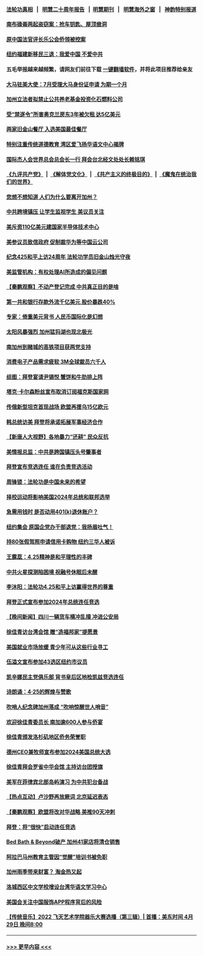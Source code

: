 #### [法轮功真相](https://github.com/gfw-breaker/truth/blob/master/README.md?t=0) &nbsp;&nbsp;|&nbsp;&nbsp; [明慧二十周年报告](https://github.com/gfw-breaker/mh-reports/blob/master/README.md?t=0) &nbsp;&nbsp;|&nbsp;&nbsp;[明慧期刊](https://github.com/gfw-breaker/mh-qikan) &nbsp;&nbsp;|&nbsp;&nbsp; [明慧海外之窗](https://github.com/gfw-breaker/mh-news/blob/master/README.md?t=0) &nbsp;&nbsp;|&nbsp;&nbsp; [神韵特别报道](https://github.com/gfw-breaker/mh-news/blob/master/shenyun.md?t=0)
#### [南布碌崙两起盗窃案：抢车钥匙、屋顶凿洞](../pages/nsc412/n13981833.md?t=04261543) 
#### [原中国法官评长乐公会侨领被控案](../pages/nsc412/n13981851.md?t=04261543) 
#### [纽约福建新移民三退：我爱中国 不爱中共](../pages/nsc412/n13981861.md?t=04261543) 
#### 五毛举报越来越频繁，请网友们前往下载 [一键翻墙软件](https://github.com/gfw-breaker/ssr-accounts)，并将此项目推荐给亲友
#### [大马驻美大使：7月受理大马身份证申请 为期一个月](../pages/nsc412/n13981863.md?t=04261543) 
#### [加州立法者拟禁止公共养老基金投资化石燃料公司](../pages/nsc412/n13981932.md?t=04261543) 
#### [受“禁逐令”所害奥克兰房东3年被欠租 达5亿美元](../pages/nsc412/n13981922.md?t=04261543) 
#### [两家旧金山餐厅 入选美国最佳餐厅](../pages/nsc412/n13981920.md?t=04261543) 
#### [特别注重传统道德教育 湾区爱飞扬华语文中心揭牌](../pages/nsc412/n13981915.md?t=04261543) 
#### [国际杰人会世界总会总会长一行 拜会台北经文处处长赖铭琪](../pages/nsc412/n13981871.md?t=04261543) 
#### [《九评共产党》](https://github.com/begood0513/9ping.md/blob/master/README.md) &nbsp;|&nbsp; [《解体党文化》](../../../../jtdwh.md/blob/master/README.md)  &nbsp;|&nbsp; [《共产主义的终极目的》](../../../../gczydzjmd.md/blob/master/README.md) &nbsp;|&nbsp; [《魔鬼在统治我们的世界》](../../../../mgztzwmdsj.md/blob/master/README.md) 
#### [您想不想知道 人们为什么要离开加州？](../pages/nsc412/n13981857.md?t=04261543) 
#### [中共跨境镇压 让学生监视学生 美议员关注](../pages/nsc412/n13981818.md?t=04261543) 
#### [美斥资110亿美元建国家半导体技术中心](../pages/nsc412/n13981816.md?t=04261543) 
#### [美参议员致信政府 促制裁华为等中国云公司](../pages/nsc412/n13981723.md?t=04261543) 
#### [纪念425和平上访24周年  法轮功学员旧金山烛光守夜](../pages/nsc412/n13981764.md?t=04261543) 
#### [美监管机构：有权处理AI所造成的偏见问题](../pages/nsc412/n13981630.md?t=04261543) 
#### [【秦鹏观察】不动产登记完成 中共真正目的是啥](../pages/nsc412/n13981623.md?t=04261543) 
#### [第一共和银行存款外流千亿美元 股价暴跌40%](../pages/nsc412/n13981596.md?t=04261543) 
#### [专家：倚重美元背书 人民币国际化是幻想](../pages/nsc412/n13981559.md?t=04261543) 
#### [太阳风暴强烈 加州猛犸湖也现北极光](../pages/nsc412/n13981671.md?t=04261543) 
#### [南加州到赌城的高铁项目获两党支持](../pages/nsc412/n13981595.md?t=04261543) 
#### [消费电子产品需求疲软 3M全球裁员六千人](../pages/nsc412/n13981561.md?t=04261543) 
#### [组图：拜登宴请尹锡悦 蟹饼和牛肋排上阵](../pages/nsc412/n13981594.md?t=04261543) 
#### [塔克‧卡尔森粉丝宣布取消订阅福克斯国家网](../pages/nsc412/n13981575.md?t=04261543) 
#### [传俄新型坦克首现战场 欧盟再援乌15亿欧元](../pages/nsc412/n13981474.md?t=04261543) 
#### [韩总统访美 拜登将承诺拓展军事经济合作](../pages/nsc412/n13981581.md?t=04261543) 
#### [【新唐人大视野】各地暴力“还耕” 民众反抗](../pages/nsc412/n13981426.md?t=04261543) 
#### [美情报总监：中共是跨国镇压头号肇事者](../pages/nsc412/n13981457.md?t=04261543) 
#### [拜登宣布竞选连任 谁在负责竞选活动](../pages/nsc412/n13981526.md?t=04261543) 
#### [周锋锁：法轮功是中国未来的希望](../pages/nsc412/n13981535.md?t=04261543) 
#### [择校运动将影响美国2024年总统和联邦选举](../pages/nsc412/n13981537.md?t=04261543) 
#### [急需用钱时 是否动用401(k)退休账户？](../pages/nsc412/n13977600.md?t=04261543) 
#### [纽约集会 原国企党办干部退党：我扬眉吐气！](../pages/nsc412/n13981095.md?t=04261543) 
#### [持80张假驾照申请信用卡购物 纽约三华人被诉](../pages/nsc412/n13981091.md?t=04261543) 
#### [王露蕊：4.25精神是和平理性的丰碑](../pages/nsc412/n13980870.md?t=04261543) 
#### [中共火星探测陷困境 祝融号休眠后未醒](../pages/nsc412/n13981455.md?t=04261543) 
#### [李沐阳：法轮功4.25和平上访赢得世界的尊重](../pages/nsc412/n13980694.md?t=04261543) 
#### [拜登正式宣布参加2024年总统连任竞选](../pages/nsc412/n13981339.md?t=04261543) 
#### [【晚间新闻】四川一辆货车横冲乱撞 冲进公安局](../pages/nsc412/n13981247.md?t=04261543) 
#### [徐佳青访台湾会馆 赠“造福邦家”提愿景](../pages/nsc412/n13981121.md?t=04261543) 
#### [美国就业市场放缓 青少年可从这些行业寻工](../pages/nsc412/n13981001.md?t=04261543) 
#### [伍溢文宣布参加43选区纽约市议员](../pages/nsc412/n13981061.md?t=04261543) 
#### [凯辛娜民主党俱乐部 背书皇后区地检凯兹竞选连任](../pages/nsc412/n13981039.md?t=04261543) 
#### [诗朗诵：4·25的辉煌与赞歌](../pages/nsc412/n13981056.md?t=04261543) 
#### [吹哨人纪念碑加州落成 “吹响惊醒世人哨音”](../pages/nsc412/n13981035.md?t=04261543) 
#### [欢迎徐佳青委员长 南加逾600人参与侨宴](../pages/nsc412/n13981026.md?t=04261543) 
#### [徐佳青颁发洛杉矶地区侨务荣誉职](../pages/nsc412/n13981017.md?t=04261543) 
#### [德州CEO兼牧师宣布参加2024美国总统大选](../pages/nsc412/n13980945.md?t=04261543) 
#### [徐佳青拜会罗省中华会馆 主持访台团授旗](../pages/nsc412/n13980999.md?t=04261543) 
#### [美军在菲律宾北部岛屿演习 为中共犯台备战](../pages/nsc412/n13980840.md?t=04261543) 
#### [【热点互动】卢沙野再放厥词 北京延迟表态](../pages/nsc412/n13980923.md?t=04261543) 
#### [【秦鹏观察】欧盟将改对华战略 美推90天冲刺](../pages/nsc412/n13980904.md?t=04261543) 
#### [拜登：将“很快”启动连任竞选](../pages/nsc412/n13980843.md?t=04261543) 
#### [Bed Bath & Beyond破产 加州41家店将清仓销售](../pages/nsc412/n13980938.md?t=04261543) 
#### [阿拉巴马州教育主管因“觉醒”培训书被免职](../pages/nsc412/n13979224.md?t=04261543) 
#### [加州雨季带来财富？ 淘金热又起](../pages/nsc412/n13980928.md?t=04261543) 
#### [洛城西区中文学校增设台湾华语文学习中心](../pages/nsc412/n13980898.md?t=04261543) 
#### [美国会关注中国服饰APP程序背后的风险](../pages/nsc412/n13980854.md?t=04261543) 
#### [【传统音乐】2022 飞天艺术学院器乐大赛选播（第三辑）| 首播：美东时间 4月29日 晚间8:00](../pages/nsc412/n13980769.md?t=04261543) 

----
#### [ >>> 更早内容 <<< ](../indexes/nsc412-earlier.md)
